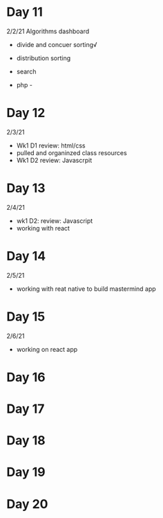 # Day 11
2/2/21
Algorithms dashboard 
- divide and concuer sorting√
- distribution sorting
- search

- php - 

# Day 12
2/3/21
- Wk1 D1 review: html/css
- pulled and organinzed class resources
- Wk1 D2 review: Javascrpit

# Day 13
2/4/21
- wk1 D2: review: Javascript
- working with react

# Day 14
2/5/21
- working with reat native to build mastermind app

# Day 15
2/6/21
- working on react app 

# Day 16
# Day 17
# Day 18
# Day 19
# Day 20